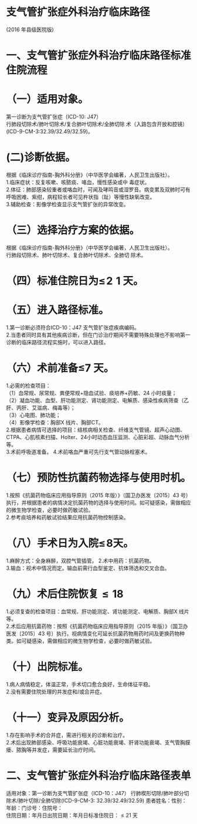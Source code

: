 # 支气管扩张症外科治疗临床路径  
(2016 年县级医院版)  
# 一、支气管扩张症外科治疗临床路径标准住院流程  
# （一）适用对象。  
第一诊断为支气管扩张症（ICD-10: J47）  
行肺段切除术/肺叶切除术/复合肺叶切除术/全肺切除 术（入路包含开放和腔镜）(ICD-9-CM-3:32.39/32.49/32.59)。  
# (二)诊断依据。  
根据《临床诊疗指南-胸外科分册》（中华医学会编著，人民卫生出版社）。  
1.临床症状：反复咳嗽、咳脓痰、咯血，慢性感染或中 毒症状。  
2.体征：肺部感染较重者或咯血时，可闻及哮鸣音或湿罗音。病变累及双肺时可有呼吸困难、紫绀，病程较长者可见杵状指（趾）等慢性缺氧改变。  
3.辅助检查：影像学检查显示支气管扩张的异常改变。  
# （三）选择治疗方案的依据。  
根据《临床诊疗指南-胸外科分册》（中华医学会编著，人民卫生出版社）。  
行肺段切除术、肺叶切除术、复合肺叶切除术、全肺切 除术。  
# （四）标准住院日为$\leqslant\!\mathbf{2}\!\:1$ 天。  
# （五）进入路径标准。  
1.第一诊断必须符合ICD-10：J47 支气管扩张症疾病编码。  
2.当患者同时具有其他疾病诊断，但在门诊治疗期间不需要特殊处理也不影响第一诊断的临床路径流程实施时，可以进入路径。  
# （六）术前准备≤7 天。  
1.必需的检查项目：  
（1）血常规、尿常规、粪便常规$+$隐血试验、痰培养$+$药敏、24 小时痰量；  
（2）凝血功能、血型、肝功能测定、肾功能测定、电解质、感染性疾病筛查（乙肝、丙肝、艾滋病、梅毒等）；  
（3）心电图、肺功能；  
（4）影像学检查：胸部X 线片、胸部CT。  
2.根据患者病情可选择的项目：结核病相关检查、纤维支气管镜、超声心动图、CTPA、心肌核素扫描、Holter、24小时动态血压监测、心脏彩超、动脉血气分析等。  
3.术前呼吸道准备。 4.术前咯血严重可先行支气管动脉栓塞术。  
# （七）预防性抗菌药物选择与使用时机。  
1.按照《抗菌药物临床应用指导原则（2015 年版）》（国卫办医发〔2015〕43 号）执行，并根据患者的病情决定抗菌药物的选择与使用时间。如可疑感染，需做相应的微生物学检查，必要时做药敏试验。  
2.参考痰培养和药敏试验结果应用抗菌药物控制感染。  
# （八）手术日为入院$\leqslant\!8$天。  
1.麻醉方式：全身麻醉，双腔气管插管。 2.术中用药：抗菌药物。  
3.输血：视术中情况而定。输血前需行血型鉴定、抗体筛选和交叉合血。  
# （九）术后住院恢复${\leqslant}18$  
1.必须复查的检查项目：血常规、肝功能测定、肾功能测定、电解质、胸部X 线片等。  
2.术后应用抗菌药物：按照《抗菌药物临床应用指导原则（2015 年版）》（国卫办医发〔2015〕43 号）执行。视病情变化可延长抗菌药物用药时间及更换药物种类。如可疑感染，需做相应的微生物学检查，必要时做药敏试验。  
# （十）出院标准。  
1.病人病情稳定，体温正常，手术切口愈合良好，生命体征平稳。  
2.没有需要住院处理的并发症和/或合并症。  
# （十一）变异及原因分析。  
1.存在影响手术的合并症，需进行相关的诊断和治疗。  
2.术后出现肺部感染、呼吸功能衰竭、心脏功能衰竭、肝肾功能衰竭、支气管胸膜瘘、脓胸等并发症，需要延长治疗时间。  
# 二、支气管扩张症外科治疗临床路径表单  
适用对象：第一诊断为支气管扩张症（ICD-10：J47） 行肺楔形切除/肺叶部分切除术/肺叶切除/全肺切除(ICD-9-CM-3: 32.39/32.49/32.59) 患者姓名：性别：年龄：门诊号：住院号：  
住院日期：年月日出院日期：年月日标准住院日：${\leqslant}21$ 天  
